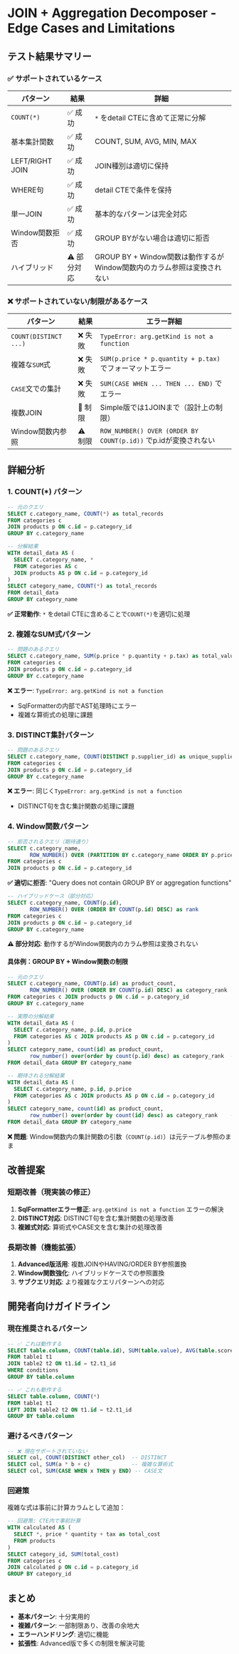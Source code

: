 # JOIN + Aggregation Decomposer - Edge Cases and Limitations

## テスト結果サマリー

### ✅ サポートされているケース

| パターン | 結果 | 詳細 |
|---------|------|------|
| `COUNT(*)` | ✅ 成功 | `*` をdetail CTEに含めて正常に分解 |
| 基本集計関数 | ✅ 成功 | COUNT, SUM, AVG, MIN, MAX |
| LEFT/RIGHT JOIN | ✅ 成功 | JOIN種別は適切に保持 |
| WHERE句 | ✅ 成功 | detail CTEで条件を保持 |
| 単一JOIN | ✅ 成功 | 基本的なパターンは完全対応 |
| Window関数拒否 | ✅ 成功 | GROUP BYがない場合は適切に拒否 |
| ハイブリッド | ⚠️ 部分対応 | GROUP BY + Window関数は動作するがWindow関数内のカラム参照は変換されない |

### ❌ サポートされていない/制限があるケース

| パターン | 結果 | エラー詳細 |
|---------|------|----------|
| `COUNT(DISTINCT ...)` | ❌ 失敗 | `TypeError: arg.getKind is not a function` |
| 複雑な`SUM`式 | ❌ 失敗 | `SUM(p.price * p.quantity + p.tax)` でフォーマットエラー |
| `CASE`文での集計 | ❌ 失敗 | `SUM(CASE WHEN ... THEN ... END)` でエラー |
| 複数JOIN | 🚫 制限 | Simple版では1JOINまで（設計上の制限） |
| Window関数内参照 | ⚠️ 制限 | `ROW_NUMBER() OVER (ORDER BY COUNT(p.id))` でp.idが変換されない |

## 詳細分析

### 1. COUNT(*) パターン
```sql
-- 元のクエリ
SELECT c.category_name, COUNT(*) as total_records
FROM categories c
JOIN products p ON c.id = p.category_id
GROUP BY c.category_name

-- 分解結果
WITH detail_data AS (
  SELECT c.category_name, * 
  FROM categories AS c 
  JOIN products AS p ON c.id = p.category_id
) 
SELECT category_name, COUNT(*) as total_records 
FROM detail_data 
GROUP BY category_name
```

**✅ 正常動作**: `*` をdetail CTEに含めることで`COUNT(*)`を適切に処理

### 2. 複雑なSUM式パターン
```sql
-- 問題のあるクエリ
SELECT c.category_name, SUM(p.price * p.quantity + p.tax) as total_value
FROM categories c
JOIN products p ON c.id = p.category_id
GROUP BY c.category_name
```

**❌ エラー**: `TypeError: arg.getKind is not a function`
- SqlFormatterの内部でAST処理時にエラー
- 複雑な算術式の処理に課題

### 3. DISTINCT集計パターン
```sql
-- 問題のあるクエリ
SELECT c.category_name, COUNT(DISTINCT p.supplier_id) as unique_suppliers
FROM categories c
JOIN products p ON c.id = p.category_id
GROUP BY c.category_name
```

**❌ エラー**: 同じく`TypeError: arg.getKind is not a function`
- DISTINCT句を含む集計関数の処理に課題

### 4. Window関数パターン
```sql
-- 拒否されるクエリ（期待通り）
SELECT c.category_name, 
       ROW_NUMBER() OVER (PARTITION BY c.category_name ORDER BY p.price DESC) as rank
FROM categories c
JOIN products p ON c.id = p.category_id
```

**✅ 適切に拒否**: "Query does not contain GROUP BY or aggregation functions"

```sql
-- ハイブリッドケース（部分対応）
SELECT c.category_name, COUNT(p.id), 
       ROW_NUMBER() OVER (ORDER BY COUNT(p.id) DESC) as rank
FROM categories c
JOIN products p ON c.id = p.category_id
GROUP BY c.category_name
```

**⚠️ 部分対応**: 動作するがWindow関数内のカラム参照は変換されない

#### 具体例：GROUP BY + Window関数の制限
```sql
-- 元のクエリ
SELECT c.category_name, COUNT(p.id) as product_count,
       ROW_NUMBER() OVER (ORDER BY COUNT(p.id) DESC) as category_rank
FROM categories c JOIN products p ON c.id = p.category_id
GROUP BY c.category_name

-- 実際の分解結果
WITH detail_data AS (
  SELECT c.category_name, p.id, p.price 
  FROM categories AS c JOIN products AS p ON c.id = p.category_id
) 
SELECT category_name, count(id) as product_count,
       row_number() over(order by count(p.id) desc) as category_rank  -- ❌ p.id が残る
FROM detail_data GROUP BY category_name

-- 期待される分解結果
WITH detail_data AS (
  SELECT c.category_name, p.id, p.price 
  FROM categories AS c JOIN products AS p ON c.id = p.category_id
) 
SELECT category_name, count(id) as product_count,
       row_number() over(order by count(id) desc) as category_rank    -- ✅ id に変換
FROM detail_data GROUP BY category_name
```

**❌ 問題**: Window関数内の集計関数の引数（`COUNT(p.id)`）は元テーブル参照のまま

## 改善提案

### 短期改善（現実装の修正）
1. **SqlFormatterエラー修正**: `arg.getKind is not a function` エラーの解決
2. **DISTINCT対応**: DISTINCT句を含む集計関数の処理改善
3. **複雑式対応**: 算術式やCASE文を含む集計の処理改善

### 長期改善（機能拡張）
1. **Advanced版活用**: 複数JOINやHAVING/ORDER BY参照置換
2. **Window関数強化**: ハイブリッドケースでの参照置換
3. **サブクエリ対応**: より複雑なクエリパターンへの対応

## 開発者向けガイドライン

### 現在推奨されるパターン
```sql
-- ✅ これは動作する
SELECT table.column, COUNT(table.id), SUM(table.value), AVG(table.score)
FROM table1 t1
JOIN table2 t2 ON t1.id = t2.t1_id
WHERE conditions
GROUP BY table.column

-- ✅ これも動作する  
SELECT table.column, COUNT(*)
FROM table1 t1
LEFT JOIN table2 t2 ON t1.id = t2.t1_id
GROUP BY table.column
```

### 避けるべきパターン
```sql
-- ❌ 現在サポートされていない
SELECT col, COUNT(DISTINCT other_col)  -- DISTINCT
SELECT col, SUM(a * b + c)             -- 複雑な算術式
SELECT col, SUM(CASE WHEN x THEN y END) -- CASE文
```

### 回避策
複雑な式は事前に計算カラムとして追加：
```sql
-- 回避策: CTE内で事前計算
WITH calculated AS (
  SELECT *, price * quantity + tax as total_cost
  FROM products
)
SELECT category_id, SUM(total_cost)
FROM categories c
JOIN calculated p ON c.id = p.category_id
GROUP BY category_id
```

## まとめ

- **基本パターン**: 十分実用的
- **複雑パターン**: 一部制限あり、改善の余地大
- **エラーハンドリング**: 適切に機能
- **拡張性**: Advanced版で多くの制限を解決可能